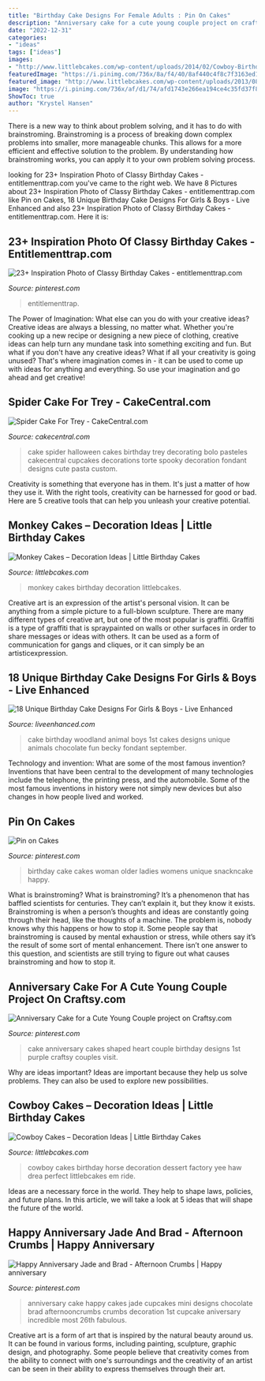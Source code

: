 ```yaml
---
title: "Birthday Cake Designs For Female Adults : Pin On Cakes"
description: "Anniversary cake for a cute young couple project on craftsy.com"
date: "2022-12-31"
categories:
- "ideas"
tags: ["ideas"]
images:
- "http://www.littlebcakes.com/wp-content/uploads/2014/02/Cowboy-Birthday-Cakes-For-Kids.jpg"
featuredImage: "https://i.pinimg.com/736x/8a/f4/40/8af440c4f8c7f3163ed13a93654867ee--anniversary-cake-ideas-anniversary-cupcakes.jpg"
featured_image: "http://www.littlebcakes.com/wp-content/uploads/2013/08/Baby-Monkey-Cakes.jpg"
image: "https://i.pinimg.com/736x/af/d1/74/afd1743e266ea194ce4c35fd37f820d6--anniversary-cake-designs-st-anniversary-cake.jpg"
ShowToc: true
author: "Krystel Hansen"
---
```



There is a new way to think about problem solving, and it has to do with brainstroming. Brainstroming is a process of breaking down complex problems into smaller, more manageable chunks. This allows for a more efficient and effective solution to the problem. By understanding how brainstroming works, you can apply it to your own problem solving process.

	

		
looking for 23+ Inspiration Photo of Classy Birthday Cakes - entitlementtrap.com you've came to the right web. We have 8 Pictures about 23+ Inspiration Photo of Classy Birthday Cakes - entitlementtrap.com like Pin on Cakes, 18 Unique Birthday Cake Designs For Girls &amp; Boys - Live Enhanced and also 23+ Inspiration Photo of Classy Birthday Cakes - entitlementtrap.com. Here it is:
		
    
## 23+ Inspiration Photo Of Classy Birthday Cakes - Entitlementtrap.com

<img loading=lazy src="https://i.pinimg.com/736x/e2/e0/3e/e2e03ea77a86cca0c314572f1264daba.jpg" onerror="this.onerror=null;this.src='https://tse1.mm.bing.net/th?id=OIP.F9BUIYHBAwq_UzSX5p6CJgHaJP&amp;pid=15.1';" alt="23+ Inspiration Photo of Classy Birthday Cakes - entitlementtrap.com">

_Source: pinterest.com_

>entitlementtrap. 

	

The Power of Imagination: What else can you do with your creative ideas?
Creative ideas are always a blessing, no matter what. Whether you're cooking up a new recipe or designing a new piece of clothing, creative ideas can help turn any mundane task into something exciting and fun. But what if you don't have any creative ideas? What if all your creativity is going unused? That's where imagination comes in - it can be used to come up with ideas for anything and everything. So use your imagination and go ahead and get creative!

    
## Spider Cake For Trey - CakeCentral.com

<img loading=lazy src="https://cdn001.cakecentral.com/gallery/2015/03/900_855260ir5J_spider-cake-for-trey.jpg" onerror="this.onerror=null;this.src='https://tse2.mm.bing.net/th?id=OIP.uePsv_Kb9_GGIIWsuQ1f0wHaJ4&amp;pid=15.1';" alt="Spider Cake For Trey - CakeCentral.com">

_Source: cakecentral.com_

>cake spider halloween cakes birthday trey decorating bolo pasteles cakecentral cupcakes decorations torte spooky decoration fondant designs cute pasta custom. 

	

Creativity is something that everyone has in them. It's just a matter of how they use it. With the right tools, creativity can be harnessed for good or bad. Here are 5 creative tools that can help you unleash your creative potential.

    
## Monkey Cakes – Decoration Ideas | Little Birthday Cakes

<img loading=lazy src="http://www.littlebcakes.com/wp-content/uploads/2013/08/Baby-Monkey-Cakes.jpg" onerror="this.onerror=null;this.src='https://tse1.mm.bing.net/th?id=OIP._j8XetCon4Zfc81ljkteWwHaJ1&amp;pid=15.1';" alt="Monkey Cakes – Decoration Ideas | Little Birthday Cakes">

_Source: littlebcakes.com_

>monkey cakes birthday decoration littlebcakes. 

	

Creative art is an expression of the artist's personal vision. It can be anything from a simple picture to a full-blown sculpture. There are many different types of creative art, but one of the most popular is graffiti. Graffiti is a type of graffiti that is spraypainted on walls or other surfaces in order to share messages or ideas with others. It can be used as a form of communication for gangs and cliques, or it can simply be an artisticexpression.

    
## 18 Unique Birthday Cake Designs For Girls &amp; Boys - Live Enhanced

<img loading=lazy src="http://www.liveenhanced.com/wp-content/uploads/2018/02/Fun-Animal-Birthday-Cake.jpg" onerror="this.onerror=null;this.src='https://tse4.mm.bing.net/th?id=OIP.HVVjCsyO9ydmfQKgNyO4HAHaHh&amp;pid=15.1';" alt="18 Unique Birthday Cake Designs For Girls &amp; Boys - Live Enhanced">

_Source: liveenhanced.com_

>cake birthday woodland animal boys 1st cakes designs unique animals chocolate fun becky fondant september. 

	

Technology and invention: What are some of the most famous invention?
Inventions that have been central to the development of many technologies include the telephone, the printing press, and the automobile. Some of the most famous inventions in history were not simply new devices but also changes in how people lived and worked.

    
## Pin On Cakes

<img loading=lazy src="https://i.pinimg.com/736x/75/ae/60/75ae608ec9c0d69449a969a788d6ccfa--birthday-woman-nd-birthday.jpg" onerror="this.onerror=null;this.src='https://tse1.mm.bing.net/th?id=OIP.S0AUTX5_B7pbs5PYu7-rAQDJEs&amp;pid=15.1';" alt="Pin on Cakes">

_Source: pinterest.com_

>birthday cake cakes woman older ladies womens unique snackncake happy. 

	

What is brainstroming?
What is brainstroming? It’s a phenomenon that has baffled scientists for centuries. They can’t explain it, but they know it exists. Brainstroming is when a person’s thoughts and ideas are constantly going through their head, like the thoughts of a machine. The problem is, nobody knows why this happens or how to stop it. Some people say that brainstroming is caused by mental exhaustion or stress, while others say it’s the result of some sort of mental enhancement. There isn’t one answer to this question, and scientists are still trying to figure out what causes brainstroming and how to stop it.

    
## Anniversary Cake For A Cute Young Couple Project On Craftsy.com

<img loading=lazy src="https://i.pinimg.com/736x/af/d1/74/afd1743e266ea194ce4c35fd37f820d6--anniversary-cake-designs-st-anniversary-cake.jpg" onerror="this.onerror=null;this.src='https://tse2.mm.bing.net/th?id=OIP.DmZ4_wIf0oNEfE8ofeQbkwHaJN&amp;pid=15.1';" alt="Anniversary Cake for a Cute Young Couple project on Craftsy.com">

_Source: pinterest.com_

>cake anniversary cakes shaped heart couple birthday designs 1st purple craftsy couples visit. 

	

Why are ideas important?
Ideas are important because they help us solve problems. They can also be used to explore new possibilities.

    
## Cowboy Cakes – Decoration Ideas | Little Birthday Cakes

<img loading=lazy src="http://www.littlebcakes.com/wp-content/uploads/2014/02/Cowboy-Birthday-Cakes-For-Kids.jpg" onerror="this.onerror=null;this.src='https://tse2.mm.bing.net/th?id=OIP.OQ7MZiPhmE9P4bMucQy-UQHaLv&amp;pid=15.1';" alt="Cowboy Cakes – Decoration Ideas | Little Birthday Cakes">

_Source: littlebcakes.com_

>cowboy cakes birthday horse decoration dessert factory yee haw drea perfect littlebcakes em ride. 

	

Ideas are a necessary force in the world. They help to shape laws, policies, and future plans. In this article, we will take a look at 5 ideas that will shape the future of the world.

    
## Happy Anniversary Jade And Brad - Afternoon Crumbs | Happy Anniversary

<img loading=lazy src="https://i.pinimg.com/736x/8a/f4/40/8af440c4f8c7f3163ed13a93654867ee--anniversary-cake-ideas-anniversary-cupcakes.jpg" onerror="this.onerror=null;this.src='https://tse3.mm.bing.net/th?id=OIP.9G08AUFPqorb8vaqTLIYNgHaLH&amp;pid=15.1';" alt="Happy Anniversary Jade and Brad - Afternoon Crumbs | Happy anniversary">

_Source: pinterest.com_

>anniversary cake happy cakes jade cupcakes mini designs chocolate brad afternooncrumbs crumbs decoration 1st cupcake aniversary incredible most 26th fabulous. 

	

Creative art is a form of art that is inspired by the natural beauty around us. It can be found in various forms, including painting, sculpture, graphic design, and photography. Some people believe that creativity comes from the ability to connect with one's surroundings and the creativity of an artist can be seen in their ability to express themselves through their art.

